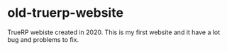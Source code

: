 # old-truerp-website
TrueRP webiste created in 2020. This is my first website and it have a lot bug and problems to fix.

